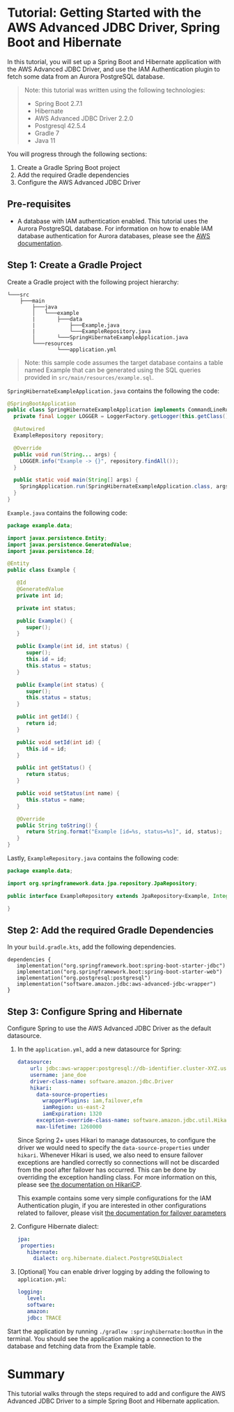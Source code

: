 # Tutorial: Getting Started with the AWS Advanced JDBC Driver, Spring Boot and Hibernate

In this tutorial, you will set up a Spring Boot and Hibernate application with the AWS Advanced JDBC Driver, and use the IAM Authentication plugin to fetch some data from an Aurora PostgreSQL database.

> Note: this tutorial was written using the following technologies:
>    - Spring Boot 2.7.1
>    - Hibernate
>    - AWS Advanced JDBC Driver 2.2.0
>    - Postgresql 42.5.4
>    - Gradle 7
>    - Java 11

You will progress through the following sections:
1. Create a Gradle Spring Boot project
2. Add the required Gradle dependencies
3. Configure the AWS Advanced JDBC Driver

## Pre-requisites
- A database with IAM authentication enabled. This tutorial uses the Aurora PostgreSQL database. For information on how to enable IAM database authentication for Aurora databases, please see the [AWS documentation](https://docs.aws.amazon.com/AmazonRDS/latest/UserGuide/UsingWithRDS.IAMDBAuth.html).

## Step 1: Create a Gradle Project
Create a Gradle project with the following project hierarchy:

```
└───src
    ├───main
        ├───java
        │   └───example
        |       ├───data
        |           ├───Example.java
        |           └───ExampleRepository.java
        │       └───SpringHibernateExampleApplication.java
        └───resources
                └───application.yml
```

> Note: this sample code assumes the target database contains a table named Example that can be generated using the SQL queries provided in `src/main/resources/example.sql`.

`SpringHibernateExampleApplication.java` contains the following the code:

```java
@SpringBootApplication
public class SpringHibernateExampleApplication implements CommandLineRunner {
  private final Logger LOGGER = LoggerFactory.getLogger(this.getClass());

  @Autowired
  ExampleRepository repository;

  @Override
  public void run(String... args) {
    LOGGER.info("Example -> {}", repository.findAll());
  }

  public static void main(String[] args) {
    SpringApplication.run(SpringHibernateExampleApplication.class, args);
  }
}
```

`Example.java` contains the following code:

```java
package example.data;

import javax.persistence.Entity;
import javax.persistence.GeneratedValue;
import javax.persistence.Id;

@Entity
public class Example {

   @Id
   @GeneratedValue
   private int id;

   private int status;

   public Example() {
      super();
   }

   public Example(int id, int status) {
      super();
      this.id = id;
      this.status = status;
   }

   public Example(int status) {
      super();
      this.status = status;
   }

   public int getId() {
      return id;
   }

   public void setId(int id) {
      this.id = id;
   }

   public int getStatus() {
      return status;
   }

   public void setStatus(int name) {
      this.status = name;
   }

   @Override
   public String toString() {
      return String.format("Example [id=%s, status=%s]", id, status);
   }
}
```
Lastly, `ExampleRepository.java` contains the following code:

```java
package example.data;

import org.springframework.data.jpa.repository.JpaRepository;

public interface ExampleRepository extends JpaRepository<Example, Integer> {

}
```

## Step 2: Add the required Gradle Dependencies
In your `build.gradle.kts`, add the following dependencies.

```
dependencies {
   implementation("org.springframework.boot:spring-boot-starter-jdbc")
   implementation("org.springframework.boot:spring-boot-starter-web")
   implementation("org.postgresql:postgresql")
   implementation("software.amazon.jdbc:aws-advanced-jdbc-wrapper")
}
```

## Step 3: Configure Spring and Hibernate
Configure Spring to use the AWS Advanced JDBC Driver as the default datasource.

1. In the `application.yml`, add a new datasource for Spring:
    ```yaml
    datasource:
        url: jdbc:aws-wrapper:postgresql://db-identifier.cluster-XYZ.us-east-2.rds.amazonaws.com:5432/db
        username: jane_doe
        driver-class-name: software.amazon.jdbc.Driver
        hikari:
          data-source-properties:
            wrapperPlugins: iam,failover,efm
            iamRegion: us-east-2
            iamExpiration: 1320
          exception-override-class-name: software.amazon.jdbc.util.HikariCPSQLException
          max-lifetime: 1260000
    ```
   Since Spring 2+ uses Hikari to manage datasources, to configure the driver we would need to specify the `data-source-properties` under `hikari`.
   Whenever Hikari is used, we also need to ensure failover exceptions are handled correctly so connections will not be discarded from the pool after failover has occurred. This can be done by overriding the exception handling class. For more information on this, please see [the documentation on HikariCP](../../docs/using-the-jdbc-driver/using-plugins/UsingTheFailoverPlugin.md#hikaricp).
   
   This example contains some very simple configurations for the IAM Authentication plugin, if you are interested in other configurations related to failover, please visit [the documentation for failover parameters](../../docs/using-the-jdbc-driver/using-plugins/UsingTheFailoverPlugin.md#failover-parameters)
2. Configure Hibernate dialect:
   ```yaml
   jpa:
    properties:
      hibernate:
        dialect: org.hibernate.dialect.PostgreSQLDialect
   ```
3. [Optional] You can enable driver logging by adding the following to `application.yml`:
   ```yaml
   logging:
      level:
      software:
      amazon:
      jdbc: TRACE
   ```

Start the application by running `./gradlew :springhibernate:bootRun` in the terminal. You should see the application making a connection to the database and fetching data from the Example table.

# Summary
This tutorial walks through the steps required to add and configure the AWS Advanced JDBC Driver to a simple Spring Boot and Hibernate application.
